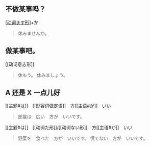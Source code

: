 ## 不做某事吗？

[[动词ます形]](否定)+か

> 休みませんか。

## 做某事吧。

[[动词意志形]]

> 休もう。
> 休みましょう。

## A 还是 X 一点儿好

[[主题#は]]　[[形容词做定语]]　方[[主语#が]]　いい

> 部屋は　広い　方が　いいです。

[[主题#は]]　[[动词た形]]/[[动词ない形]]　方[[主语#が]]　いい

> 野菜を　食べた　方が　いいです。
> 慌てない　方が　いいです。
